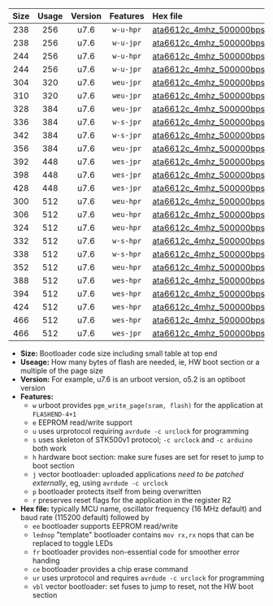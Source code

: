 |Size|Usage|Version|Features|Hex file|
|:-:|:-:|:-:|:-:|:--|
|238|256|u7.6|`w-u-hpr`|[ata6612c_4mhz_500000bps_ur.hex](https://raw.githubusercontent.com/stefanrueger/urboot/main/ata6612c_4mhz_500000bps_ur.hex)|
|238|256|u7.6|`w-u-jpr`|[ata6612c_4mhz_500000bps_ur_vbl.hex](https://raw.githubusercontent.com/stefanrueger/urboot/main/ata6612c_4mhz_500000bps_ur_vbl.hex)|
|244|256|u7.6|`w-u-hpr`|[ata6612c_4mhz_500000bps_lednop_ur.hex](https://raw.githubusercontent.com/stefanrueger/urboot/main/ata6612c_4mhz_500000bps_lednop_ur.hex)|
|244|256|u7.6|`w-u-jpr`|[ata6612c_4mhz_500000bps_lednop_ur_vbl.hex](https://raw.githubusercontent.com/stefanrueger/urboot/main/ata6612c_4mhz_500000bps_lednop_ur_vbl.hex)|
|304|320|u7.6|`weu-jpr`|[ata6612c_4mhz_500000bps_ee_ur_vbl.hex](https://raw.githubusercontent.com/stefanrueger/urboot/main/ata6612c_4mhz_500000bps_ee_ur_vbl.hex)|
|310|320|u7.6|`weu-jpr`|[ata6612c_4mhz_500000bps_ee_lednop_ur_vbl.hex](https://raw.githubusercontent.com/stefanrueger/urboot/main/ata6612c_4mhz_500000bps_ee_lednop_ur_vbl.hex)|
|328|384|u7.6|`weu-jpr`|[ata6612c_4mhz_500000bps_ee_lednop_fr_ur_vbl.hex](https://raw.githubusercontent.com/stefanrueger/urboot/main/ata6612c_4mhz_500000bps_ee_lednop_fr_ur_vbl.hex)|
|336|384|u7.6|`w-s-jpr`|[ata6612c_4mhz_500000bps_vbl.hex](https://raw.githubusercontent.com/stefanrueger/urboot/main/ata6612c_4mhz_500000bps_vbl.hex)|
|342|384|u7.6|`w-s-jpr`|[ata6612c_4mhz_500000bps_lednop_vbl.hex](https://raw.githubusercontent.com/stefanrueger/urboot/main/ata6612c_4mhz_500000bps_lednop_vbl.hex)|
|356|384|u7.6|`weu-jpr`|[ata6612c_4mhz_500000bps_ee_lednop_fr_ce_ur_vbl.hex](https://raw.githubusercontent.com/stefanrueger/urboot/main/ata6612c_4mhz_500000bps_ee_lednop_fr_ce_ur_vbl.hex)|
|392|448|u7.6|`wes-jpr`|[ata6612c_4mhz_500000bps_ee_vbl.hex](https://raw.githubusercontent.com/stefanrueger/urboot/main/ata6612c_4mhz_500000bps_ee_vbl.hex)|
|398|448|u7.6|`wes-jpr`|[ata6612c_4mhz_500000bps_ee_lednop_vbl.hex](https://raw.githubusercontent.com/stefanrueger/urboot/main/ata6612c_4mhz_500000bps_ee_lednop_vbl.hex)|
|428|448|u7.6|`wes-jpr`|[ata6612c_4mhz_500000bps_ee_lednop_fr_vbl.hex](https://raw.githubusercontent.com/stefanrueger/urboot/main/ata6612c_4mhz_500000bps_ee_lednop_fr_vbl.hex)|
|300|512|u7.6|`weu-hpr`|[ata6612c_4mhz_500000bps_ee_ur.hex](https://raw.githubusercontent.com/stefanrueger/urboot/main/ata6612c_4mhz_500000bps_ee_ur.hex)|
|306|512|u7.6|`weu-hpr`|[ata6612c_4mhz_500000bps_ee_lednop_ur.hex](https://raw.githubusercontent.com/stefanrueger/urboot/main/ata6612c_4mhz_500000bps_ee_lednop_ur.hex)|
|324|512|u7.6|`weu-hpr`|[ata6612c_4mhz_500000bps_ee_lednop_fr_ur.hex](https://raw.githubusercontent.com/stefanrueger/urboot/main/ata6612c_4mhz_500000bps_ee_lednop_fr_ur.hex)|
|332|512|u7.6|`w-s-hpr`|[ata6612c_4mhz_500000bps.hex](https://raw.githubusercontent.com/stefanrueger/urboot/main/ata6612c_4mhz_500000bps.hex)|
|338|512|u7.6|`w-s-hpr`|[ata6612c_4mhz_500000bps_lednop.hex](https://raw.githubusercontent.com/stefanrueger/urboot/main/ata6612c_4mhz_500000bps_lednop.hex)|
|352|512|u7.6|`weu-hpr`|[ata6612c_4mhz_500000bps_ee_lednop_fr_ce_ur.hex](https://raw.githubusercontent.com/stefanrueger/urboot/main/ata6612c_4mhz_500000bps_ee_lednop_fr_ce_ur.hex)|
|388|512|u7.6|`wes-hpr`|[ata6612c_4mhz_500000bps_ee.hex](https://raw.githubusercontent.com/stefanrueger/urboot/main/ata6612c_4mhz_500000bps_ee.hex)|
|394|512|u7.6|`wes-hpr`|[ata6612c_4mhz_500000bps_ee_lednop.hex](https://raw.githubusercontent.com/stefanrueger/urboot/main/ata6612c_4mhz_500000bps_ee_lednop.hex)|
|424|512|u7.6|`wes-hpr`|[ata6612c_4mhz_500000bps_ee_lednop_fr.hex](https://raw.githubusercontent.com/stefanrueger/urboot/main/ata6612c_4mhz_500000bps_ee_lednop_fr.hex)|
|466|512|u7.6|`wes-hpr`|[ata6612c_4mhz_500000bps_ee_lednop_fr_ce.hex](https://raw.githubusercontent.com/stefanrueger/urboot/main/ata6612c_4mhz_500000bps_ee_lednop_fr_ce.hex)|
|466|512|u7.6|`wes-jpr`|[ata6612c_4mhz_500000bps_ee_lednop_fr_ce_vbl.hex](https://raw.githubusercontent.com/stefanrueger/urboot/main/ata6612c_4mhz_500000bps_ee_lednop_fr_ce_vbl.hex)|

- **Size:** Bootloader code size including small table at top end
- **Useage:** How many bytes of flash are needed, ie, HW boot section or a multiple of the page size
- **Version:** For example, u7.6 is an urboot version, o5.2 is an optiboot version
- **Features:**
  + `w` urboot provides `pgm_write_page(sram, flash)` for the application at `FLASHEND-4+1`
  + `e` EEPROM read/write support
  + `u` uses urprotocol requiring `avrdude -c urclock` for programming
  + `s` uses skeleton of STK500v1 protocol; `-c urclock` and `-c arduino` both work
  + `h` hardware boot section: make sure fuses are set for reset to jump to boot section
  + `j` vector bootloader: uploaded applications *need to be patched externally*, eg, using `avrdude -c urclock`
  + `p` bootloader protects itself from being overwritten
  + `r` preserves reset flags for the application in the register R2
- **Hex file:** typically MCU name, oscillator frequency (16 MHz default) and baud rate (115200 default) followed by
  + `ee` bootloader supports EEPROM read/write
  + `lednop` "template" bootloader contains `mov rx,rx` nops that can be replaced to toggle LEDs
  + `fr` bootloader provides non-essential code for smoother error handing
  + `ce` bootloader provides a chip erase command
  + `ur` uses urprotocol and requires `avrdude -c urclock` for programming
  + `vbl` vector bootloader: set fuses to jump to reset, not the HW boot section
